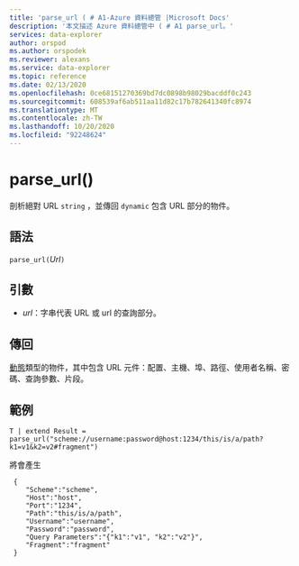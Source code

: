 ```yaml
---
title: 'parse_url ( # A1-Azure 資料總管 |Microsoft Docs'
description: '本文描述 Azure 資料總管中 ( # A1 parse_url。'
services: data-explorer
author: orspod
ms.author: orspodek
ms.reviewer: alexans
ms.service: data-explorer
ms.topic: reference
ms.date: 02/13/2020
ms.openlocfilehash: 0ce68151270369bd7dc0898b98029bacddf0c243
ms.sourcegitcommit: 608539af6ab511aa11d82c17b782641340fc8974
ms.translationtype: MT
ms.contentlocale: zh-TW
ms.lasthandoff: 10/20/2020
ms.locfileid: "92248624"
---
```

# <a name="parse_url"></a>parse_url()

剖析絕對 URL `string` ，並傳回 `dynamic` 包含 URL 部分的物件。


## <a name="syntax"></a>語法

`parse_url(`*Url*`)`

## <a name="arguments"></a>引數

* *url*：字串代表 URL 或 url 的查詢部分。

## <a name="returns"></a>傳回

[動態](./scalar-data-types/dynamic.md)類型的物件，其中包含 URL 元件：配置、主機、埠、路徑、使用者名稱、密碼、查詢參數、片段。

## <a name="example"></a>範例

```kusto
T | extend Result = parse_url("scheme://username:password@host:1234/this/is/a/path?k1=v1&k2=v2#fragment")
```

將會產生

```
 {
    "Scheme":"scheme",
    "Host":"host",
    "Port":"1234",
    "Path":"this/is/a/path",
    "Username":"username",
    "Password":"password",
    "Query Parameters":"{"k1":"v1", "k2":"v2"}",
    "Fragment":"fragment"
 }
```